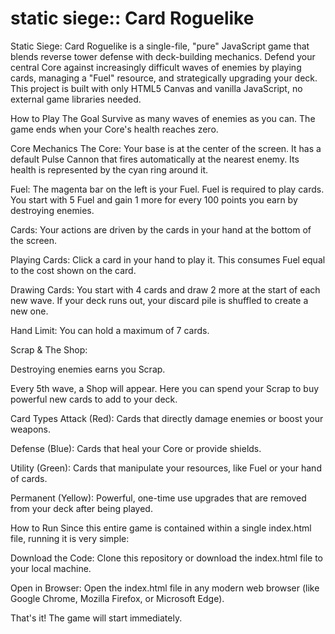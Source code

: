 # static siege:: Card Roguelike

Static Siege: Card Roguelike is a single-file, "pure" JavaScript game that blends reverse tower defense with deck-building mechanics. Defend your central Core against increasingly difficult waves of enemies by playing cards, managing a "Fuel" resource, and strategically upgrading your deck. This project is built with only HTML5 Canvas and vanilla JavaScript, no external game libraries needed.

How to Play
The Goal
Survive as many waves of enemies as you can. The game ends when your Core's health reaches zero.

Core Mechanics
The Core: Your base is at the center of the screen. It has a default Pulse Cannon that fires automatically at the nearest enemy. Its health is represented by the cyan ring around it.

Fuel: The magenta bar on the left is your Fuel. Fuel is required to play cards. You start with 5 Fuel and gain 1 more for every 100 points you earn by destroying enemies.

Cards: Your actions are driven by the cards in your hand at the bottom of the screen.

Playing Cards: Click a card in your hand to play it. This consumes Fuel equal to the cost shown on the card.

Drawing Cards: You start with 4 cards and draw 2 more at the start of each new wave. If your deck runs out, your discard pile is shuffled to create a new one.

Hand Limit: You can hold a maximum of 7 cards.

Scrap & The Shop:

Destroying enemies earns you Scrap.

Every 5th wave, a Shop will appear. Here you can spend your Scrap to buy powerful new cards to add to your deck.

Card Types
Attack (Red): Cards that directly damage enemies or boost your weapons.

Defense (Blue): Cards that heal your Core or provide shields.

Utility (Green): Cards that manipulate your resources, like Fuel or your hand of cards.

Permanent (Yellow): Powerful, one-time use upgrades that are removed from your deck after being played.

How to Run
Since this entire game is contained within a single index.html file, running it is very simple:

Download the Code: Clone this repository or download the index.html file to your local machine.

Open in Browser: Open the index.html file in any modern web browser (like Google Chrome, Mozilla Firefox, or Microsoft Edge).

That's it! The game will start immediately.
